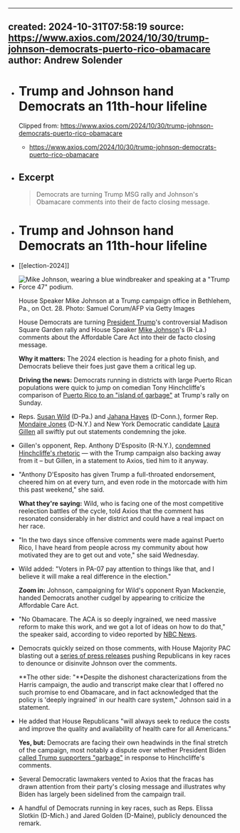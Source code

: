 - ---
  created: 2024-10-31T07:58:19
  source: https://www.axios.com/2024/10/30/trump-johnson-democrats-puerto-rico-obamacare
  author: Andrew Solender
  ---
- # Trump and Johnson hand Democrats an 11th-hour lifeline
  
  Clipped from: https://www.axios.com/2024/10/30/trump-johnson-democrats-puerto-rico-obamacare
	- https://www.axios.com/2024/10/30/trump-johnson-democrats-puerto-rico-obamacare
- ## Excerpt
  
  > Democrats are turning Trump MSG rally and Johnson's Obamacare comments into their de facto closing message.
- # Trump and Johnson hand Democrats an 11th-hour lifeline
- [[election-2024]]
- ![Mike Johnson, wearing a blue windbreaker and speaking at a "Trump Force 47" podium.](https://images.axios.com/EElFrFAk2V8VbxjOd-MYR396YPg=/0x470:4500x3001/1920x1080/2024/10/30/1730322690810.jpg?w=1920)
  
  House Speaker Mike Johnson at a Trump campaign office in Bethlehem, Pa., on Oct. 28. Photo: Samuel Corum/AFP via Getty Images
  
  House Democrats are turning [President Trump](https://www.axios.com/politics-policy/donald-trump)'s controversial Madison Square Garden rally and House Speaker [Mike Johnson](https://www.axios.com/2024/10/30/mike-johnson-early-voting-congress-trump)'s (R-La.) comments about the Affordable Care Act into their de facto closing message.
  
  **Why it matters:** The 2024 election is heading for a photo finish, and Democrats believe their foes just gave them a critical leg up.
  
  **Driving the news:** Democrats running in districts with large Puerto Rican populations were quick to jump on comedian Tony Hinchcliffe's comparison of [Puerto Rico to an "island of garbage"](https://www.axios.com/2024/10/28/trump-rally-comedian-puerto-rico-garbage-island) at Trump's rally on Sunday.
- Reps. [Susan Wild](https://x.com/wildforcongress/status/1850678758207852667) (D-Pa.) and [Jahana Hayes](https://x.com/JahanaHayesCT/status/1851035280574410844) (D-Conn.), former Rep. [Mondaire Jones](https://x.com/MondaireJones/status/1850702238458483012) (D-N.Y.) and New York Democratic candidate [Laura Gillen](https://x.com/LauraAGillen/status/1850704500454994099) all swiftly put out statements condemning the joke.
- Gillen's opponent, Rep. Anthony D'Esposito (R-N.Y.), [condemned Hinchcliffe's rhetoric](https://www.axios.com/2024/10/28/trump-rally-puerto-rico-new-york-republicans) — with the Trump campaign also backing away from it – but Gillen, in a statement to Axios, tied him to it anyway.
- "Anthony D'Esposito has given Trump a full-throated endorsement, cheered him on at every turn, and even rode in the motorcade with him this past weekend," she said.
  
  **What they're saying:** Wild, who is facing one of the most competitive reelection battles of the cycle, told Axios that the comment has resonated considerably in her district and could have a real impact on her race.
- "In the two days since offensive comments were made against Puerto Rico, I have heard from people across my community about how motivated they are to get out and vote," she said Wednesday.
- Wild added: "Voters in PA-07 pay attention to things like that, and I believe it will make a real difference in the election."
  
  **Zoom in:** Johnson, campaigning for Wild's opponent Ryan Mackenzie, handed Democrats another cudgel by appearing to criticize the Affordable Care Act.
- "No Obamacare. The ACA is so deeply ingrained, we need massive reform to make this work, and we got a lot of ideas on how to do that," the speaker said, according to video reported by [NBC News](https://www.nbcnews.com/politics/congress/speaker-johnson-criticizes-obamacare-promises-massive-reform-trump-win-rcna177853).
- Democrats quickly seized on those comments, with House Majority PAC blasting out a [series of press releases](https://www.documentcloud.org/documents/25260367-hmp-oct-30-johnson-aca) pushing Republicans in key races to denounce or disinvite Johnson over the comments.
  
  **The other side: "**Despite the dishonest characterizations from the Harris campaign, the audio and transcript make clear that I offered no such promise to end Obamacare, and in fact acknowledged that the policy is 'deeply ingrained' in our health care system," Johnson said in a statement.
- He added that House Republicans "will always seek to reduce the costs and improve the quality and availability of health care for all Americans."
  
  **Yes, but:** Democrats are facing their own headwinds in the final stretch of the campaign, most notably a dispute over whether President Biden [called Trump supporters "garbage"](https://www.axios.com/2024/10/30/anxious-democrats-groan-at-bidens-garbage-comment) in response to Hinchcliffe's comments.
- Several Democratic lawmakers vented to Axios that the fracas has drawn attention from their party's closing message and illustrates why Biden has largely been sidelined from the campaign trail.
- A handful of Democrats running in key races, such as Reps. Elissa Slotkin (D-Mich.) and Jared Golden (D-Maine), publicly denounced the remark.